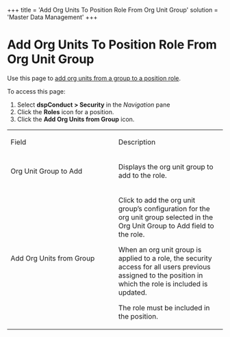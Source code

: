 +++
title = 'Add Org Units To Position Role From Org Unit Group'
solution = 'Master Data Management'
+++

# Add Org Units To Position Role From Org Unit Group

<div class="use">

Use this page to [add org units from a group to a position
role](../Use_Cases/Add_Org_Units_from_a_Group_to_Roles.htm#Add_Org_Units_from_a_Group_to_a_Position_Role).

</div>

To access this page:

1.  Select <span style="font-weight: bold;">dspConduct \>
    </span>**Security** in the *Navigation* pane
2.  Click the <span style="font-weight: bold;">Roles</span> icon for a
    position.
3.  Click the **Add Org Units from Group** icon.

<table>
<colgroup>
<col style="width: 50%" />
<col style="width: 50%" />
</colgroup>
<tbody>
<tr class="odd">
<td><p>Field</p></td>
<td><p>Description</p></td>
</tr>
<tr class="even">
<td><p>Org Unit Group to Add</p></td>
<td><p>Displays the org unit group to add to the role.</p></td>
</tr>
<tr class="odd">
<td><p>Add Org Units from Group</p></td>
<td><p>Click to add the org unit group’s configuration for the org unit group selected in the Org Unit Group to Add field to the role.</p>
<p>When an org unit group is applied to a role, the security access for all users previous assigned to the position in which the role is included is updated.</p>
<p>The role must be included in the position.</p></td>
</tr>
</tbody>
</table>
